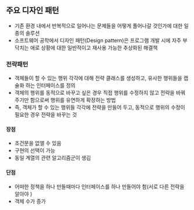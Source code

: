 ## 주요 디자인 패턴
* 기존 환경 내에서 반복적으로 일어나는 문제들을 어떻게 풀어나갈 것인가에 대한 일종의 솔루션
* 소프트웨어 공학에서 디자인 패턴(Design pattern)은 프로그램 개발 시에 자주 부닥치는 애로 상황에 대한 일반적이고 재사용 가능한 추상화된 해결책

### 전략패턴
* 객체들이 할 수 있는 행위 각각에 대해 전략 클래스를 생성하고, 유사한 행위들을 캡슐화 하는 인터페이스를 정의
* 객체의 행위를 동적으로 바꾸고 싶은 경우 직접 행위를 수정하지 않고 전략을 바꿔주기만 함으로써 행위를 유연하게 확장하는 방법
* 즉, 객체가 할 수 있는 행위들 각각에 전략을 만들어 두고, 동적으로 행위의 수정이 필요한 경우 전략을 바꾸는 것


#### 장점
* 조건문을 없앨 수 있음
* 구현의 선택이 가능
* 동일 계열의 관련 알고리즘군이 생김

#### 단점
* 어떠한 정책을 하나 만들때마다 인터페이스를 하나 만들어야 함(서로 다른 전략을 알아야 )
* 객체 수가 증가
